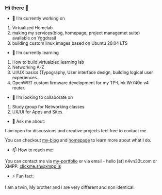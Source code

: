 ### Hi there 👋

- 🔭 I’m currently working on


1. Virtualized Homelab
2. making my services(blog, homepage, project managemet suite) available on Yggdrasil
3. building custom linux images based on Ubuntu 20.04 LTS


- 🌱 I’m currently learning 


1. How to build virtualzied learning lab
2. Networking A-Z
3. UI/UX basics (Typography, User interface design, building logical user experiences.
4. OpenWRT custom firmware development for my TP-Link Wr740n v4 router.


- 👯 I’m looking to collaborate on 


1. Study group for Networking classes
2. UX/UI for Apps and Sites.


<!--
- 🤔 I’m looking for help with 


N/A
-->

- 💬 Ask me about:

I am open for discussions and creative projects feel free to contact me.

You can checkout [my-blog](https://blog.n4vn33t.com) and [homepage](https://n4vn33t.com) to learn more about what I do.


- 📫 How to reach me:  


You can contact me via [my-portfolio](https://hire.n4vn33t.com) or via email - hello [at] n4vn33t.com or XMPP: clickme.sh@xmpp.is


- ⚡ Fun fact: 


I am a twin, My brother and I are very different and non identical.
